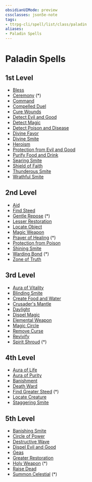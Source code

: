 ```yaml
---
obsidianUIMode: preview
cssclasses: json5e-note
tags:
- ttrpg-cli/spell/list/class/paladin
aliases:
- Paladin Spells
---
```

# Paladin Spells

## 1st Level

- [Bless](/3-Mechanics/CLI/spells/bless-xphb.md "XPHB")
- [Ceremony](/3-Mechanics/CLI/spells/ceremony-xge.md "XGE") (\*)
- [Command](/3-Mechanics/CLI/spells/command-xphb.md "XPHB")
- [Compelled Duel](/3-Mechanics/CLI/spells/compelled-duel-xphb.md "XPHB")
- [Cure Wounds](/3-Mechanics/CLI/spells/cure-wounds-xphb.md "XPHB")
- [Detect Evil and Good](/3-Mechanics/CLI/spells/detect-evil-and-good-xphb.md "XPHB")
- [Detect Magic](/3-Mechanics/CLI/spells/detect-magic-xphb.md "XPHB")
- [Detect Poison and Disease](/3-Mechanics/CLI/spells/detect-poison-and-disease-xphb.md "XPHB")
- [Divine Favor](/3-Mechanics/CLI/spells/divine-favor-xphb.md "XPHB")
- [Divine Smite](/3-Mechanics/CLI/spells/divine-smite-xphb.md "XPHB")
- [Heroism](/3-Mechanics/CLI/spells/heroism-xphb.md "XPHB")
- [Protection from Evil and Good](/3-Mechanics/CLI/spells/protection-from-evil-and-good-xphb.md "XPHB")
- [Purify Food and Drink](/3-Mechanics/CLI/spells/purify-food-and-drink-xphb.md "XPHB")
- [Searing Smite](/3-Mechanics/CLI/spells/searing-smite-xphb.md "XPHB")
- [Shield of Faith](/3-Mechanics/CLI/spells/shield-of-faith-xphb.md "XPHB")
- [Thunderous Smite](/3-Mechanics/CLI/spells/thunderous-smite-xphb.md "XPHB")
- [Wrathful Smite](/3-Mechanics/CLI/spells/wrathful-smite-xphb.md "XPHB")

## 2nd Level

- [Aid](/3-Mechanics/CLI/spells/aid-xphb.md "XPHB")
- [Find Steed](/3-Mechanics/CLI/spells/find-steed-xphb.md "XPHB")
- [Gentle Repose](/3-Mechanics/CLI/spells/gentle-repose-xphb.md "XPHB") (\*)
- [Lesser Restoration](/3-Mechanics/CLI/spells/lesser-restoration-xphb.md "XPHB")
- [Locate Object](/3-Mechanics/CLI/spells/locate-object-xphb.md "XPHB")
- [Magic Weapon](/3-Mechanics/CLI/spells/magic-weapon-xphb.md "XPHB")
- [Prayer of Healing](/3-Mechanics/CLI/spells/prayer-of-healing-xphb.md "XPHB") (\*)
- [Protection from Poison](/3-Mechanics/CLI/spells/protection-from-poison-xphb.md "XPHB")
- [Shining Smite](/3-Mechanics/CLI/spells/shining-smite-xphb.md "XPHB")
- [Warding Bond](/3-Mechanics/CLI/spells/warding-bond-xphb.md "XPHB") (\*)
- [Zone of Truth](/3-Mechanics/CLI/spells/zone-of-truth-xphb.md "XPHB")

## 3rd Level

- [Aura of Vitality](/3-Mechanics/CLI/spells/aura-of-vitality-xphb.md "XPHB")
- [Blinding Smite](/3-Mechanics/CLI/spells/blinding-smite-xphb.md "XPHB")
- [Create Food and Water](/3-Mechanics/CLI/spells/create-food-and-water-xphb.md "XPHB")
- [Crusader's Mantle](/3-Mechanics/CLI/spells/crusaders-mantle-xphb.md "XPHB")
- [Daylight](/3-Mechanics/CLI/spells/daylight-xphb.md "XPHB")
- [Dispel Magic](/3-Mechanics/CLI/spells/dispel-magic-xphb.md "XPHB")
- [Elemental Weapon](/3-Mechanics/CLI/spells/elemental-weapon-xphb.md "XPHB")
- [Magic Circle](/3-Mechanics/CLI/spells/magic-circle-xphb.md "XPHB")
- [Remove Curse](/3-Mechanics/CLI/spells/remove-curse-xphb.md "XPHB")
- [Revivify](/3-Mechanics/CLI/spells/revivify-xphb.md "XPHB")
- [Spirit Shroud](/3-Mechanics/CLI/spells/spirit-shroud-tce.md "TCE") (\*)

## 4th Level

- [Aura of Life](/3-Mechanics/CLI/spells/aura-of-life-xphb.md "XPHB")
- [Aura of Purity](/3-Mechanics/CLI/spells/aura-of-purity-xphb.md "XPHB")
- [Banishment](/3-Mechanics/CLI/spells/banishment-xphb.md "XPHB")
- [Death Ward](/3-Mechanics/CLI/spells/death-ward-xphb.md "XPHB")
- [Find Greater Steed](/3-Mechanics/CLI/spells/find-greater-steed-xge.md "XGE") (\*)
- [Locate Creature](/3-Mechanics/CLI/spells/locate-creature-xphb.md "XPHB")
- [Staggering Smite](/3-Mechanics/CLI/spells/staggering-smite-xphb.md "XPHB")

## 5th Level

- [Banishing Smite](/3-Mechanics/CLI/spells/banishing-smite-xphb.md "XPHB")
- [Circle of Power](/3-Mechanics/CLI/spells/circle-of-power-xphb.md "XPHB")
- [Destructive Wave](/3-Mechanics/CLI/spells/destructive-wave-xphb.md "XPHB")
- [Dispel Evil and Good](/3-Mechanics/CLI/spells/dispel-evil-and-good-xphb.md "XPHB")
- [Geas](/3-Mechanics/CLI/spells/geas-xphb.md "XPHB")
- [Greater Restoration](/3-Mechanics/CLI/spells/greater-restoration-xphb.md "XPHB")
- [Holy Weapon](/3-Mechanics/CLI/spells/holy-weapon-xge.md "XGE") (\*)
- [Raise Dead](/3-Mechanics/CLI/spells/raise-dead-xphb.md "XPHB")
- [Summon Celestial](/3-Mechanics/CLI/spells/summon-celestial-xphb.md "XPHB") (\*)